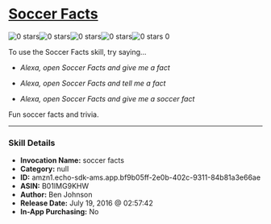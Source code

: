 # [Soccer Facts](http://alexa.amazon.com/#skills/amzn1.echo-sdk-ams.app.bf9b05ff-2e0b-402c-9311-84b81a3e66ae)
![0 stars](../../images/ic_star_border_black_18dp_1x.png)![0 stars](../../images/ic_star_border_black_18dp_1x.png)![0 stars](../../images/ic_star_border_black_18dp_1x.png)![0 stars](../../images/ic_star_border_black_18dp_1x.png)![0 stars](../../images/ic_star_border_black_18dp_1x.png) 0

To use the Soccer Facts skill, try saying...

* *Alexa, open Soccer Facts and give me a fact*

* *Alexa, open Soccer Facts and tell me a fact*

* *Alexa, open Soccer Facts and give me a soccer fact*

Fun soccer facts and trivia.

***

### Skill Details

* **Invocation Name:** soccer facts
* **Category:** null
* **ID:** amzn1.echo-sdk-ams.app.bf9b05ff-2e0b-402c-9311-84b81a3e66ae
* **ASIN:** B01IMG9KHW
* **Author:** Ben Johnson
* **Release Date:** July 19, 2016 @ 02:57:42
* **In-App Purchasing:** No
